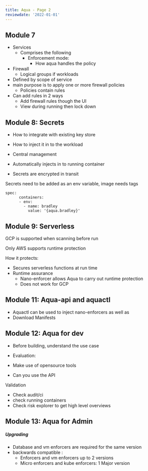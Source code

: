 ```yaml
---
title: Aqua - Page 2
reviewdate: '2022-01-01'
---
```


## Module 7

* Services
    * Comprises the following
        * Enforcement mode:
            * How aqua handles the policy
* Firewall
    * Logical groups if workloads
* Defined by scope of service
* main purpose is to apply one or more firewall policies
    * Policies contain rules
* Can add rules in 2 ways
    * Add firewall rules though the UI
    * View during running then lock down

## Module 8: Secrets

* How to integrate with existing key store
* How to inject it in to the workload

* Central management
* Automatically injects in to running container
* Secrets are encrypted in transit

Secrets need to be added as an env variable, image needs tags

    spec:
          containers:
          - env:
            - name: bradley
              value: '{aqua.bradley}'

## Module 9: Serverless

GCP is supported when scanning before run

Only AWS supports runtime protection

How it protects:

* Secures serverless functions at run time
* Runtime assurance
    * Nano-enforcer allows Aqua to carry out runtime protection
    * Does not work for GCP

## Module 11: Aqua-api and aquactl

* Aquactl can be used to inject nano-enforcers as well as
* Download Manifests

## Module 12: Aqua for dev

* Before building, understand the use case

* Evaluation:
* Make use of opensource tools
* Can you use the API

Validation

* Check audit/ci
* check running containers
* Check risk explorer to get high level overviews

## Module 13: Aqua for Admin

##### Upgrading

* Database and vm enforcers are required for the same version
* backwards compatible :
    * Enforcers and vm enforcers up to 2 versions
    * Micro enforcers and kube enforcers: 1 Major version
